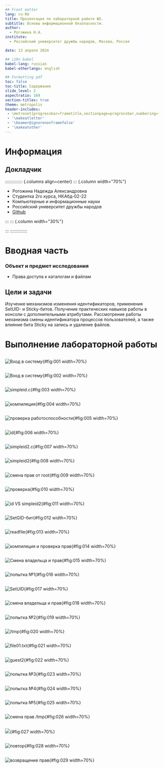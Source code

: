```yaml
---
## Front matter
lang: ru-RU
title: Презентация по лабораторной работе №5.
subtitle: Основы информационной безопасности.
author:
  - Рогожина Н.А.
institute:
  - Российский университет дружбы народов, Москва, Россия

date: 13 апреля 2024

## i18n babel
babel-lang: russian
babel-otherlangs: english

## Formatting pdf
toc: false
toc-title: Содержание
slide_level: 2
aspectratio: 169
section-titles: true
theme: metropolis
header-includes:
 - \metroset{progressbar=frametitle,sectionpage=progressbar,numbering=fraction}
 - '\makeatletter'
 - '\beamer@ignorenonframefalse'
 - '\makeatother'
---
```


# Информация

## Докладчик

:::::::::::::: {.columns align=center}
::: {.column width="70%"}

  * Рогожина Надежда Александровна
  * Студентка 2го курса, НКАбд-02-22
  * Компьютерные и информационные науки
  * Российский университет дружбы народов
  * [Github](https://github.com/MikoGreen/study_2023-2024_infosec)

:::
::: {.column width="30%"}

:::
::::::::::::::

# Вводная часть

### Объект и предмет исследования

- Права доступа к каталогам и файлам

## Цели и задачи

Изучение механизмов изменения идентификаторов, применения SetUID- и Sticky-битов. Получение практических навыков работы в консоли с дополнительными атрибутами. Рассмотрение работы механизма смены идентификатора процессов пользователей, а также влияние бита Sticky на запись и удаление файлов.

# Выполнение лабораторной работы

## 

![Вход в систему](image/1.png){#fig:001 width=70%}

## 

![Вход в систему](image/2.png){#fig:002 width=70%}

## 

![simpleid.c](image/3.png){#fig:003 width=70%}

## 

![компиляция](image/4.png){#fig:004 width=70%}

## 

![проверка работоспособности](image/5.png){#fig:005 width=70%}

## 

![id](image/6.png){#fig:006 width=70%}

## 

![simpleid2.c](image/7.png){#fig:007 width=70%}

## 

![simpleid2](image/8.png){#fig:008 width=70%}

## 

![смена прав от root](image/9.png){#fig:009 width=70%}

## 

![проверка](image/10.png){#fig:010 width=70%}

## 

![id VS simpleid2](image/11.png){#fig:011 width=70%}

## 

![SetGID-бит](image/12.png){#fig:012 width=70%}

## 

![readfile](image/13.png){#fig:013 width=70%}

## 

![компиляция и проверка прав](image/14.png){#fig:014 width=70%}

## 

![Смена владельца и прав](image/15.png){#fig:015 width=70%}

## 

![попытка №1](image/16.png){#fig:016 width=70%}

## 

![SetUID](image/17.png){#fig:017 width=70%}

## 

![смена владельца и прав](image/18.png){#fig:018 width=70%}

## 

![попытка №2](image/19.png){#fig:019 width=70%}

## 

![/tmp](image/20.png){#fig:020 width=70%}

## 

![file01.txt](image/21.png){#fig:021 width=70%}

## 

![guest2](image/22.png){#fig:022 width=70%}

## 

![попытка №3](image/23.png){#fig:023 width=70%}

## 

![попытка №4](image/24.png){#fig:024 width=70%}

## 

![попытка №5](image/25.png){#fig:025 width=70%}

## 

![смена прав /tmp](image/26.png){#fig:026 width=70%}

## 

![](image/27.png){#fig:027 width=70%}

## 

![повтор](image/28.png){#fig:028 width=70%}

## 

![возвращение прав](image/29.png){#fig:029 width=70%}

